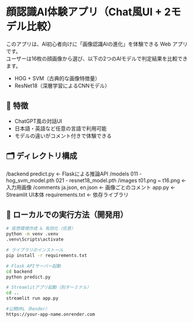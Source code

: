# 顔認識AI体験アプリ（Chat風UI + 2モデル比較）

このアプリは、AI初心者向けに「画像認識AIの進化」を体験できる Web アプリです。  
ユーザーは16枚の顔画像から選び、以下の2つのAIモデルで判定結果を比較できます。

- HOG + SVM（古典的な画像特徴量）
- ResNet18（深層学習によるCNNモデル）

## 🧠 特徴
- ChatGPT風の対話UI
- 日本語・英語など任意の言語で利用可能
- モデルの違いがコメント付きで体験できる

## 🗂 ディレクトリ構成
/backend
predict.py ← Flaskによる推論API
/models
011 - hog_svm_model.pth
021 - resnet18_model.pth
/images
t01.png ~ t16.png ← 入力用画像
/comments
ja.json, en.json ← 画像ごとのコメント
app.py ← Streamlit UI本体
requirements.txt ← 依存ライブラリ


## 🚀 ローカルでの実行方法（開発用）

```bash
# 仮想環境作成 & 有効化（任意）
python -m venv .venv
.venv\Scripts\activate

# ライブラリのインストール
pip install -r requirements.txt

# Flask APIサーバー起動
cd backend
python predict.py

# Streamlitアプリ起動（別ターミナル）
cd ..
streamlit run app.py

#公開URL（Render）
https://your-app-name.onrender.com


